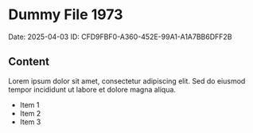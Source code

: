 # Dummy File 1973

Date: 2025-04-03
ID: CFD9FBF0-A360-452E-99A1-A1A7BB6DFF2B

## Content

Lorem ipsum dolor sit amet, consectetur adipiscing elit.
Sed do eiusmod tempor incididunt ut labore et dolore magna aliqua.

* Item 1
* Item 2
* Item 3

